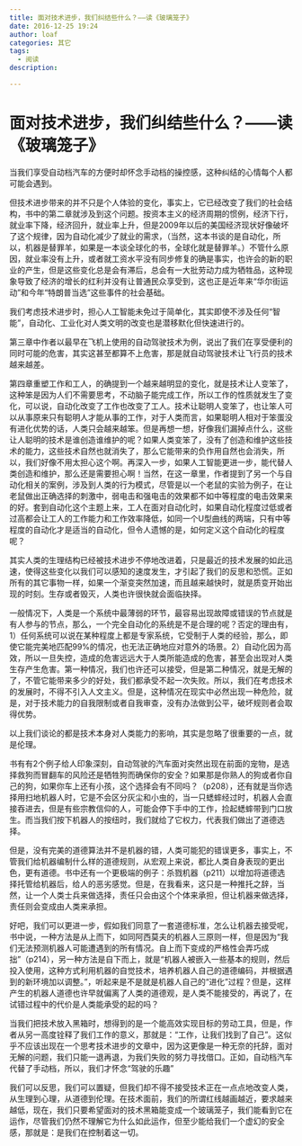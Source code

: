 ```yaml
---
title: 面对技术进步，我们纠结些什么？——读《玻璃笼子》
date: 2016-12-25 19:24
author: loaf
categories: 其它
tags:
  - 阅读
description: 

---
```



# 面对技术进步，我们纠结些什么？——读《玻璃笼子》


当我们享受自动档汽车的方便时却怀念手动档的操控感，这种纠结的心情每个人都可能会遇到。  

但技术进步带来的并不只是个人体验的变化，事实上，它已经改变了我们的社会结构，书中的第二章就涉及到这个问题。按资本主义的经济周期的惯例，经济下行，就业率下降，经济回升，就业率上升，但是2009年以后的美国经济现状好像破坏了这个规律，因为自动化减少了就业的需求，（当然，这本书谈的是自动化，所以，机器是替罪羊，如果是一本谈全球化的书，全球化就是替罪羊。）不管什么原因，就业率没有上升，或者就工资水平没有同步修复的确是事实，也许会的新的职业的产生，但是这些变化总是会有滞后，总会有一大批劳动力成为牺牲品，这种现象导致了经济的增长的红利并没有让普通民众享受到，这也正是近年来“华尔街运动”和今年“特朗普当选”这些事件的社会基础。  

我们考虑技术进步时，担心人工智能未免过于简单化，其实即使不涉及任何“智能”，自动化、工业化对人类文明的改变也是潜移默化但快速进行的。  

第三章中作者以最早在飞机上使用的自动驾驶技术为例，说出了我们在享受便利的同时可能的危害，其实这甚至都算不上危害，那是就自动驾驶技术让飞行员的技术越来越差。  

第四章重塑工作和工人，的确提到一个越来越明显的变化，就是技术让人变笨了，这种笨是因为人们不需要思考，不动脑子能完成工作，所以工作的性质就发生了变化，可以说，自动化改变了工作也改变了工人。技术让聪明人变笨了，也让笨人可以从事原来只有聪明人才能从事的工作，对于人类而言，如果聪明人相对于笨蛋没有进化优势的话，人类只会越来越笨。但是再想一想，好像我们漏掉点什么，这些让人聪明的技术是谁创造谁维护的呢？如果人类变笨了，没有了创造和维护这些技术的能力，这些技术自然也就消失了，那么它能带来的负作用自然也会消失，所以，我们好像不用太担心这个啊。再深入一步，如果人工智能更进一步，能代替人类创造和维护，那么还是需要担心啊！当然，在这一章里，作者提到了另一个与自动化相关的案例，涉及到人类的行为模式，尽管是以一个老鼠的实验为例子，在让老鼠做出正确选择的刺激中，弱电击和强电击的效果都不如中等程度的电击效果来的好。套到自动化这个主题上来，工人在面对自动化时，如果自动化程度过低或者过高都会让工人的工作能力和工作效率降低，如同一个U型曲线的两端，只有中等程度的自动化才是适当的自动化，但令人遗憾的是，如何定义这个自动化的程度呢？  

其实人类的生理结构已经被技术进步不停地改进着，只是最近的技术发展的如此迅速，使得这些变化以我们可以感知的速度发生，才引起了我们的反思和恐慌。正如所有的其它事物一样，如果一个渐变突然加速，而且越来越快时，就是质变开始出现的时刻。生存或者毁灭，人类也许很快就会面临抉择。  

一般情况下，人类是一个系统中最薄弱的环节，最容易出现故障或错误的节点就是有人参与的节点，那么，一个完全自动化的系统是不是合理的呢？否定的理由有，1）任何系统可以说在某种程度上都是专家系统，它受制于人类的经验，那么，即使它能完美地匹配99%的情况，也无法正确地应对意外的场景。2）自动化因为高效，所以一旦失控，造成的危害远远大于人类所能造成的危害，甚至会出现对人类生存产生危害。第一种情况，我们也许还可以接受，但是第二种情况，就是无解的了，不管它能带来多少的好处，我们都承受不起一次失败。所以，我们在考虑技术的发展时，不得不引入人文主义。但是，这种情况在现实中必然出现一种危险，就是，对于技术能力的自我限制或者自我审查，没有办法做到公平，破坏规则者会取得优势。  

以上我们谈论的都是技术本身对人类能力的影响，其实是忽略了很重要的一点，就是伦理。  

书有有2个例子给人印象深刻，自动驾驶的汽车面对突然出现在前面的宠物，是选择救狗而冒翻车的风险还是牺牲狗而确保你的安全？如果那是你熟人的狗或者你自己的狗，如果你车上还有小孩，这个选择会有不同吗？（p208），还有就是当你选择用扫地机器人时，它是不会区分灰尘和小虫的，当一只蟋蟀经过时，机器人会直接吞进去，但是有些宗教信仰的人，可能会停下手中的工作，捡起蟋蟀带到门口放生。而当我们按下机器人的按纽时，我们就给了它权力，代表我们做出了道德选择。  

但是，没有完美的道德算法并不是机器的错，人类可能犯的错误更多，事实上，不管我们给机器编制什么样的道德规则，从宏观上来说，都比人类自身表现的更出色，更有道德。书中还有一个更极端的例子：杀戮机器（p211）以增加将道德选择托管给机器后，给人的恶劣感觉。但是，在我看来，这只是一种推托之辞，当然，让一个人类士兵来做选择，责任只会由这个个体来承担，但让机器来做选择，责任则会变成由人类来承担。  

好吧，我们可以更进一步，假如我们同意了一套道德标准，怎么让机器去接受呢，书中说，一种方法是从上而下，如同阿西莫夫的机器人三原则一样，但是因为“我们无法预测机器人可能遭遇到的所有情况。自上而下变成的严格性会弄巧成拙”（p214），另一种方法是自下而上，就是“机器人被嵌入一些基本的规则，然后投入使用，这种方式利用机器的自觉技术，培养机器人自己的道德编码，并根据遇到的新环境加以调整。”，听起来是不是就是机器人自己的“进化”过程？但是，这样产生的机器人道德也许早就偏离了人类的道德观，是人类不能接受的，再说了，在试错过程中的代价是人类能承受的起的吗？  

当我们把技术放入黑箱时，想得到的是一个能高效实现目标的劳动工具，但是，作者从另一高度铨释了我们工作的意义，那就是：“工作，让我们找到了自己”。这似乎不应该出现在一个思考技术进步的文章中，因为这更像是一种无奈的托辞，面对无解的问题，我们只能一退再退，为我们失败的努力寻找借口。正如，自动档汽车代替了手动档，所以，我们才怀念“驾驶的乐趣”  

我们可以反思，我们可以置疑，但我们却不得不接受技术正在一点点地改变人类，从生理到心理，从道德到伦理。在技术面前，我们的所谓红线越画越近，要求越来越低，现在，我们只要希望面对的技术黑箱能变成一个玻璃笼子，我们能看到它在运作，尽管我们仍然不理解它为什么如此运作，但至少能给我们一个虚幻的安全感，那就是：是我们在控制着这一切。
